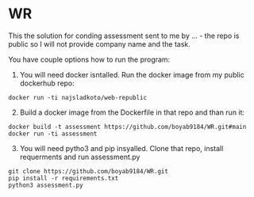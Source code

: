 # WR

This the solution for conding assessment sent to me by ... - the repo is public so I will not provide company name and the task.

You have couple options how to run the program:

1. You will need docker isntalled. Run the docker image from my public dockerhub repo:

`docker run -ti najsladkoto/web-republic` 

2. Build a docker image from the Dockerfile in that repo and than run it:
```
docker build -t assessment https://github.com/boyab9184/WR.git#main
docker run -ti assessment
```

3. You will need pytho3 and pip insyalled. Clone that repo, install requerments and run assessment.py
```
git clone https://github.com/boyab9184/WR.git
pip install -r requirements.txt
python3 assessment.py
```
